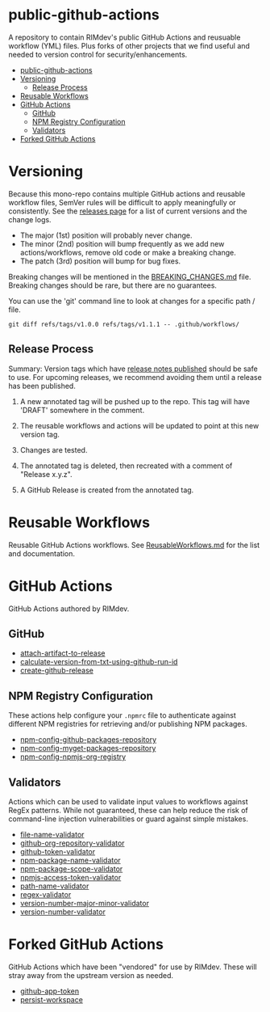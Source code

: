 # public-github-actions

A repository to contain RIMdev's public GitHub Actions and reusuable workflow (YML) files.  Plus forks of other projects that we find useful and needed to version control for security/enhancements.

- [public-github-actions](#public-github-actions)
- [Versioning](#versioning)
  - [Release Process](#release-process)
- [Reusable Workflows](#reusable-workflows)
- [GitHub Actions](#github-actions)
  - [GitHub](#github)
  - [NPM Registry Configuration](#npm-registry-configuration)
  - [Validators](#validators)
- [Forked GitHub Actions](#forked-github-actions)

# Versioning

Because this mono-repo contains multiple GitHub actions and reusable workflow files, SemVer rules will be difficult to apply meaningfully or consistently.  See the [releases page](https://github.com/ritterim/public-github-actions/releases) for a list of current versions and the change logs.

- The major (1st) position will probably never change.
- The minor (2nd) position will bump frequently as we add new actions/workflows, remove old code or make a breaking change.
- The patch (3rd) position will bump for bug fixes.

Breaking changes will be mentioned in the [BREAKING_CHANGES.md](BREAKING_CHANGES.md) file.  Breaking changes should be rare, but there are no guarantees.

You can use the 'git' command line to look at changes for a specific path / file.

    git diff refs/tags/v1.0.0 refs/tags/v1.1.1 -- .github/workflows/

## Release Process

Summary: Version tags which have [release notes published](https://github.com/ritterim/public-github-actions/releases) should be safe to use.  For upcoming releases, we recommend avoiding them until a release has been published.

1. A new annotated tag will be pushed up to the repo.  This tag will have 'DRAFT' somewhere in the comment.

2. The reusable workflows and actions will be updated to point at this new version tag.

3. Changes are tested.

4. The annotated tag is deleted, then recreated with a comment of "Release x.y.z".

5. A GitHub Release is created from the annotated tag.

# Reusable Workflows

Reusable GitHub Actions workflows. See [ReusableWorkflows.md](ReusableWorkflows.md) for the list and documentation.

# GitHub Actions

GitHub Actions authored by RIMdev.

## GitHub

- [attach-artifact-to-release](actions/attach-artifact-to-release/)
- [calculate-version-from-txt-using-github-run-id](actions/calculate-version-from-txt-using-github-run-id/)
- [create-github-release](actions/create-github-release/)

## NPM Registry Configuration

These actions help configure your `.npmrc` file to authenticate against different NPM registries for retrieving and/or publishing NPM packages.

- [npm-config-github-packages-repository](actions/npm-config-github-packages-repository/)
- [npm-config-myget-packages-repository](actions/npm-config-myget-packages-repository/)
- [npm-config-npmjs-org-registry](actions/npm-config-npmjs-org-registry)

## Validators

Actions which can be used to validate input values to workflows against RegEx patterns.  While not guaranteed, these can help reduce the risk of command-line injection vulnerabilities or guard against simple mistakes.

- [file-name-validator](actions/file-name-validator/)
- [github-org-repository-validator](actions/github-org-repository-validator/)
- [github-token-validator](actions/github-token-validator/)
- [npm-package-name-validator](actions/npm-package-name-validator/)
- [npm-package-scope-validator](actions/npm-package-scope-validator/)
- [npmjs-access-token-validator](actions/npmjs-access-token-validator/)
- [path-name-validator](actions/path-name-validator/)
- [regex-validator](actions/regex-validator/)
- [version-number-major-minor-validator](actions/version-number-major-minor-validator/)
- [version-number-validator](actions/version-number-validator/)

# Forked GitHub Actions

GitHub Actions which have been "vendored" for use by RIMdev.  These will stray away from the upstream version as needed.

- [github-app-token](forks/github-app-token/)
- [persist-workspace](forks/persist-workspace/)

